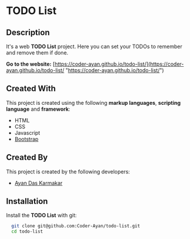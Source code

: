 # TODO List

## Description

It&#39;s a web **TODO List** project. Here you can set your TODOs to remember and remove them if done.

**Go to the website:** [https://coder-ayan.github.io/todo-list/](https://coder-ayan.github.io/todo-list/ "https://coder-ayan.github.io/todo-list/")

## Created With

This project is created using the following **markup languages**, **scripting language** and **framework**:

- HTML
- CSS
- Javascript
- [Bootstrap](https://www.getbootstrap.com/)

## Created By

This project is created by the following developers:

- [Ayan Das Karmakar](https://github.com/Coder-Ayan)

## Installation

Install the **TODO List** with git:

```bash
  git clone git@github.com:Coder-Ayan/todo-list.git
  cd todo-list
```
